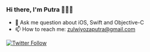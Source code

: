 ### Hi there, I'm Putra 👋👨‍💻

- 💬 Ask me question about iOS, Swift and Objective-C
- 📫 How to reach me: zulwiyozaputra@gmail.com

<a href="https://twitter.com/intent/follow?screen_name=ZulwiyozaPutra">![Twitter Follow](https://img.shields.io/twitter/follow/ZulwiyozaPutra?style=social)</a>

<!--
**ZulwiyozaPutra/ZulwiyozaPutra** is a ✨ _special_ ✨ repository because its `README.md` (this file) appears on your GitHub profile.

Here are some ideas to get you started:

- 🔭 I’m currently working on ...
- 🌱 I’m currently learning ...
- 👯 I’m looking to collaborate on ...
- 🤔 I’m looking for help with ...
- 💬 Ask me about ...
- 📫 How to reach me: ...
- 😄 Pronouns: ...
- ⚡ Fun fact: ...
-->
